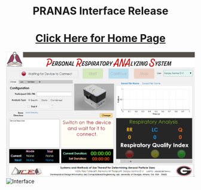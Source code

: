 <h1 align="center">PRANAS Interface Release</h1>  
<h1 align="center"><a href = "https://github.com/sanjayovs/PRANAS-Interface-Release/wiki"> Click Here for Home Page </a></h1>
<img src="https://github.com/sanjayovs/PRANAS-Interface-Release/blob/master/InterfaceV_2_0.png" alt="Interface">
<img src="https://github.com/sanjayovs/PRANAS-Device-Assembly/blob/master/DataFlow.png" alt="Interface">

